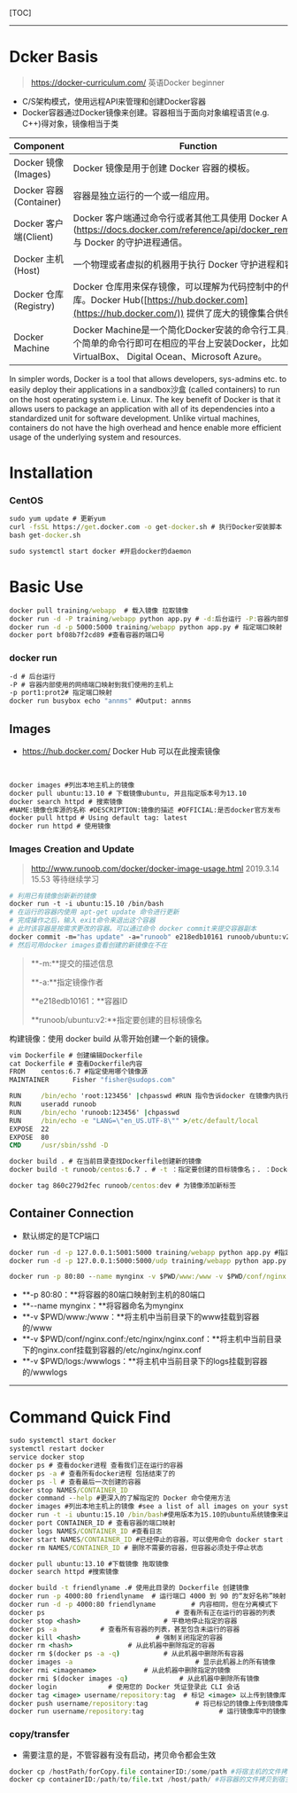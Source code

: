 [TOC]

---

# Dcker Basis

> https://docker-curriculum.com/ 英语Docker beginner

- C/S架构模式，使用远程API来管理和创建Docker容器
- Docker容器通过Docker镜像来创建。容器相当于面向对象编程语言(e.g. C++)得对象，镜像相当于类

| Component | Function |
| ---------------------- | ------------------------------------------------------------ |
| Docker 镜像(Images)    | Docker 镜像是用于创建 Docker 容器的模板。                    |
| Docker 容器(Container) | 容器是独立运行的一个或一组应用。        |
| Docker 客户端(Client)  | Docker 客户端通过命令行或者其他工具使用 Docker API (<https://docs.docker.com/reference/api/docker_remote_api>) 与 Docker 的守护进程通信。 |
| Docker 主机(Host)      | 一个物理或者虚拟的机器用于执行 Docker 守护进程和容器。       |
| Docker 仓库(Registry)  | Docker 仓库用来保存镜像，可以理解为代码控制中的代码仓库。Docker Hub([https://hub.docker.com](https://hub.docker.com/)) 提供了庞大的镜像集合供使用。 |
| Docker Machine         | Docker Machine是一个简化Docker安装的命令行工具，通过一个简单的命令行即可在相应的平台上安装Docker，比如VirtualBox、 Digital Ocean、Microsoft Azure。 |



In simpler words, Docker is a tool that allows developers, sys-admins etc. to easily deploy their applications in a sandbox沙盒 (called containers) to run on the host operating system i.e. Linux. The key benefit of Docker is that it allows users to package an application with all of its dependencies into a standardized unit for software development. Unlike virtual machines, containers do not have the high overhead and hence enable more efficient usage of the underlying system and resources. 

# Installation



### CentOS

```cmd
sudo yum update # 更新yum
curl -fsSL https://get.docker.com -o get-docker.sh # 执行Docker安装脚本
bash get-docker.sh

sudo systemctl start docker #开启docker的daemon
```





# Basic Use

```cmd
docker pull training/webapp  # 载入镜像 拉取镜像
docker run -d -P training/webapp python app.py # -d:后台运行 -P:容器内部使用的网络端口映射到我们使用的主机上
docker run -d -p 5000:5000 training/webapp python app.py # 指定端口映射
docker port bf08b7f2cd89 #查看容器的端口号
```





### docker run

```cmd
-d # 后台运行
-P # 容器内部使用的网络端口映射到我们使用的主机上
-p port1:prot2# 指定端口映射
docker run busybox echo "annms" #Output: annms
```







## Images

- https://hub.docker.com/ Docker Hub 可以在此搜索镜像

​		

```cmd
docker images #列出本地主机上的镜像
docker pull ubuntu:13.10 # 下载镜像ubuntu, 并且指定版本号为13.10
docker search httpd # 搜索镜像
#NAME:镜像仓库源的名称 #DESCRIPTION:镜像的描述 #OFFICIAL:是否docker官方发布
docker pull httpd # Using default tag: latest
docker run httpd # 使用镜像
```





### Images Creation and Update

> http://www.runoob.com/docker/docker-image-usage.html 2019.3.14 15.53 等待继续学习



```dockerfile
# 利用已有镜像创新新的镜像
docker run -t -i ubuntu:15.10 /bin/bash
# 在运行的容器内使用 apt-get update 命令进行更新
# 完成操作之后，输入 exit命令来退出这个容器
# 此时该容器是按需求更改的容器。可以通过命令 docker commit来提交容器副本
docker commit -m="has update" -a="runoob" e218edb10161 runoob/ubuntu:v2
# 然后可用docker images查看创建的新镜像在不在
```

> **-m:**提交的描述信息
>
> **-a:**指定镜像作者
>
> **e218edb10161：**容器ID
>
> **runoob/ubuntu:v2:**指定要创建的目标镜像名



构建镜像：使用 docker build 从零开始创建一个新的镜像。

```cmd
vim Dockerfile # 创建编辑Dockerfile
cat Dockerfile # 查看Dockerfile内容
FROM    centos:6.7 #指定使用哪个镜像源
MAINTAINER      Fisher "fisher@sudops.com"

RUN     /bin/echo 'root:123456' |chpasswd #RUN 指令告诉docker 在镜像内执行命令，安装什么
RUN     useradd runoob
RUN     /bin/echo 'runoob:123456' |chpasswd
RUN     /bin/echo -e "LANG=\"en_US.UTF-8\"" >/etc/default/local
EXPOSE  22
EXPOSE  80
CMD     /usr/sbin/sshd -D
```



```cmd
docker build . # 在当前目录查找Dockerfile创建新的镜像
docker build -t runoob/centos:6.7 . # -t ：指定要创建的目标镜像名；. ：Dockerfile 文件所在目录，可以指定Dockerfile 的绝对路径

docker tag 860c279d2fec runoob/centos:dev # 为镜像添加新标签
```



## Container Connection

- 默认绑定的是TCP端口

```cmd
docker run -d -p 127.0.0.1:5001:5000 training/webapp python app.py #指定容器绑定的网络地址
docker run -d -p 127.0.0.1:5000:5000/udp training/webapp python app.py #绑定UDP端口

docker run -p 80:80 --name mynginx -v $PWD/www:/www -v $PWD/conf/nginx.conf:/etc/nginx/nginx.conf
```

- **-p 80:80：**将容器的80端口映射到主机的80端口
- **--name mynginx：**将容器命名为mynginx
- **-v $PWD/www:/www：**将主机中当前目录下的www挂载到容器的/www
- **-v $PWD/conf/nginx.conf:/etc/nginx/nginx.conf：**将主机中当前目录下的nginx.conf挂载到容器的/etc/nginx/nginx.conf
- **-v $PWD/logs:/wwwlogs：**将主机中当前目录下的logs挂载到容器的/wwwlogs





---

# Command Quick Find

```cmd
sudo systemctl start docker
systemctl restart docker
service docker stop
docker ps # 查看docker进程 查看我们正在运行的容器
docker ps -a # 查看所有docker进程 包括结束了的
docker ps -l # 查看最后一次创建的容器
docker stop NAMES/CONTAINER_ID 
docker command --help #更深入的了解指定的 Docker 命令使用方法
docker images #列出本地主机上的镜像 #see a list of all images on your system
docker run -t -i ubuntu:15.10 /bin/bash#使用版本为15.10的ubuntu系统镜像来运行容器 # 不适用TAG指明版本则默认使用latest
docker port CONTAINER_ID # 查看容器的端口映射
docker logs NAMES/CONTAINER_ID #查看日志
docker start NAMES/CONTAINER_ID #已经停止的容器，可以使用命令 docker start 来启动
docker rm NAMES/CONTAINER_ID # 删除不需要的容器，但容器必须处于停止状态

docker pull ubuntu:13.10 #下载镜像 拖取镜像
docker search httpd #搜索镜像
```



```cmd
docker build -t friendlyname .# 使用此目录的 Dockerfile 创建镜像
docker run -p 4000:80 friendlyname  # 运行端口 4000 到 90 的“友好名称”映射
docker run -d -p 4000:80 friendlyname         # 内容相同，但在分离模式下
docker ps                                 # 查看所有正在运行的容器的列表
docker stop <hash>                     # 平稳地停止指定的容器
docker ps -a           # 查看所有容器的列表，甚至包含未运行的容器
docker kill <hash>                   # 强制关闭指定的容器
docker rm <hash>              # 从此机器中删除指定的容器
docker rm $(docker ps -a -q)           # 从此机器中删除所有容器
docker images -a                               # 显示此机器上的所有镜像
docker rmi <imagename>            # 从此机器中删除指定的镜像
docker rmi $(docker images -q)             # 从此机器中删除所有镜像
docker login             # 使用您的 Docker 凭证登录此 CLI 会话
docker tag <image> username/repository:tag  # 标记 <image> 以上传到镜像库
docker push username/repository:tag            # 将已标记的镜像上传到镜像库
docker run username/repository:tag                   # 运行镜像库中的镜像
```



### copy/transfer

- 需要注意的是，不管容器有没有启动，拷贝命令都会生效

```python
docker cp /hostPath/forCopy.file containerID:/some/path #将宿主机的文件拷贝到容器的路径中
docker cp containerID:/path/to/file.txt /host/path/ #将容器的文件拷贝到宿主机中
```

